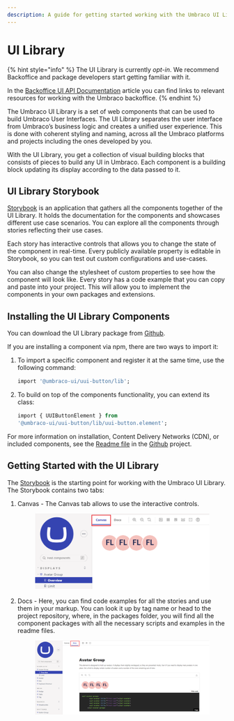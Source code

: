 ```yaml
---
description: A guide for getting started working with the Umbraco UI Library
---
```


# UI Library

{% hint style="info" %}
The UI Library is currently _opt-in_. We recommend Backoffice and package developers start getting familiar with it.

In the [Backoffice UI API Documentation](backoffice-ui-api-documentation.md) article you can find links to relevant resources for working with the Umbraco backoffice.
{% endhint %}

The Umbraco UI Library is a set of web components that can be used to build Umbraco User Interfaces. The UI Library separates the user interface from Umbraco’s business logic and creates a unified user experience. This is done with coherent styling and naming, across all the Umbraco platforms and projects including the ones developed by you.

With the UI Library, you get a collection of visual building blocks that consists of pieces to build any UI in Umbraco. Each component is a building block updating its display according to the data passed to it.

## UI Library Storybook

[Storybook](https://uui.umbraco.com/) is an application that gathers all the components together of the UI Library. It holds the documentation for the components and showcases different use case scenarios. You can explore all the components through stories reflecting their use cases.

Each story has interactive controls that allows you to change the state of the component in real-time. Every publicly available property is editable in Storybook, so you can test out custom configurations and use-cases.

You can also change the stylesheet of custom properties to see how the component will look like. Every story has a code example that you can copy and paste into your project. This will allow you to implement the components in your own packages and extensions.

## Installing the UI Library Components

You can download the UI Library package from [Github](https://github.com/umbraco/Umbraco.UI/tree/dev/packages/uui).

If you are installing a component via npm, there are two ways to import it:

1.  To import a specific component and register it at the same time, use the following command:

    ```sql
    import '@umbraco-ui/uui-button/lib';
    ```
2.  To build on top of the components functionality, you can extend its class:

    ```sql
    import { UUIButtonElement } from 
    '@umbraco-ui/uui-button/lib/uui-button.element';
    ```

For more information on installation, Content Delivery Networks (CDN), or included components, see the [Readme file](https://github.com/umbraco/Umbraco.UI/blob/dev/packages/uui/README.md) in the [Github](https://github.com/umbraco/Umbraco.UI/tree/dev/packages/uui) project.

## Getting Started with the UI Library

The [Storybook](https://uui.umbraco.com/) is the starting point for working with the Umbraco UI Library. The Storybook contains two tabs:

1.  Canvas - The Canvas tab allows to use the interactive controls.

    <figure><img src="../../../11/umbraco-cms/extending/images/Canvas_tab.png" alt=""><figcaption></figcaption></figure>
2.  Docs - Here, you can find code examples for all the stories and use them in your markup. You can look it up by tag name or head to the project repository, where, in the packages folder, you will find all the component packages with all the necessary scripts and examples in the readme files.

    <figure><img src="../../../11/umbraco-cms/extending/images/Docs_tab.png" alt=""><figcaption></figcaption></figure>
